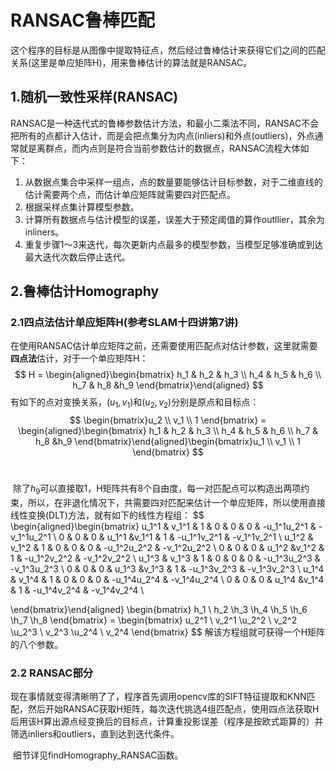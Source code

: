 # RANSAC鲁棒匹配

​	这个程序的目标是从图像中提取特征点，然后经过鲁棒估计来获得它们之间的匹配关系(这里是单应矩阵H)，用来鲁棒估计的算法就是RANSAC。

## 1.随机一致性采样(RANSAC)

​	RANSAC是一种迭代式的鲁棒参数估计方法，和最小二乘法不同，RANSAC不会把所有的点都计入估计，而是会把点集分为内点(inliers)和外点(outliers)，外点通常就是离群点，而内点则是符合当前参数估计的数据点，RANSAC流程大体如下：

1. ​	从数据点集合中采样一组点，点的数量要能够估计目标参数，对于二维直线的估计需要两个点，而估计单应矩阵就需要四对匹配点。
2. 根据采样点集计算模型参数。
3. 计算所有数据点与估计模型的误差，误差大于预定阈值的算作outllier，其余为inliners。
4. 重复步骤1～3来迭代，每次更新内点最多的模型参数，当模型足够准确或到达最大迭代次数后停止迭代。

## 2.鲁棒估计Homography

### 	2.1四点法估计单应矩阵H(参考SLAM十四讲第7讲)

​		在使用RANSAC估计单应矩阵之前，还需要使用匹配点对估计参数，这里就需要**四点法**估计，对于一个单应矩阵H：
$$
H = \begin{aligned}\begin{bmatrix} h_1 & h_2 & h_3 \\ h_4 & h_5 & h_6 \\ h_7 & h_8 &h_9 \end{bmatrix}\end{aligned}
$$
有如下的点对变换关系，$(u_1,v_1)$和$(u_2,v_2)$分别是原点和目标点：
$$
\begin{bmatrix}u_2 \\ v_1 \\ 1 \end{bmatrix} = \begin{aligned}\begin{bmatrix} h_1 & h_2 & h_3 \\ h_4 & h_5 & h_6 \\ h_7 & h_8 &h_9 \end{bmatrix}\end{aligned}\begin{bmatrix}u_1 \\ v_1 \\ 1 \end{bmatrix}
$$
​	

​	除了$h_9$可以直接取1，H矩阵共有8个自由度，每一对匹配点可以构造出两项约束，所以，在非退化情况下，共需要四对匹配来估计一个单应矩阵，所以使用直接线性变换(DLT)方法，就有如下的线性方程组：
$$
\begin{aligned}\begin{bmatrix}   u_1^1 & v_1^1 & 1 & 0 & 0 & 0 & -u_1^1u_2^1 & -v_1^1u_2^1 \\
								0 & 0 & 0 & u_1^1 &v_1^1 & 1 & -u_1^1v_2^1 & -v_1^1v_2^1 \\ 
							    u_1^2 & v_1^2 & 1 & 0 & 0 & 0 & -u_1^2u_2^2 & -v_1^2u_2^2 \\
								0 & 0 & 0 & u_1^2 &v_1^2 & 1 & -u_1^2v_2^2 & -v_1^2v_2^2 \\ 
								 u_1^3 & v_1^3 & 1 & 0 & 0 & 0 & -u_1^3u_2^3 & -v_1^3u_2^3 \\
								0 & 0 & 0 & u_1^3 &v_1^3 & 1 & -u_1^3v_2^3 & -v_1^3v_2^3 \\ 
								 u_1^4 & v_1^4 & 1 & 0 & 0 & 0 & -u_1^4u_2^4 & -v_1^4u_2^4 \\
								0 & 0 & 0 & u_1^4 &v_1^4 & 1 & -u_1^4v_2^4 & -v_1^4v_2^4 \\ 
								
\end{bmatrix}\end{aligned}
\begin{bmatrix} h_1 \\ h_2 \\h_3 \\h_4 \\h_5 \\h_6 \\h_7 \\h_8 \end{bmatrix}
= \begin{bmatrix} u_2^1 \\ v_2^1 \\u_2^2 \\ v_2^2 \\u_2^3 \\ v_2^3 \\u_2^4 \\ v_2^4 \end{bmatrix}
$$
解该方程组就可获得一个H矩阵的八个参数。

### 2.2 RANSAC部分

​	现在事情就变得清晰明了了，程序首先调用opencv库的SIFT特征提取和KNN匹配，然后开始RANSAC获取H矩阵，每次迭代挑选4组匹配点，使用四点法获取H后用该H算出源点经变换后的目标点，计算重投影误差（程序是按欧式距算的）并筛选inliers和outliers，直到达到迭代条件。

​	细节详见findHomography_RANSAC函数。

